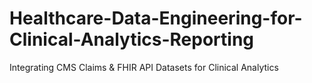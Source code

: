 # Healthcare-Data-Engineering-for-Clinical-Analytics-Reporting
Integrating CMS Claims &amp; FHIR API Datasets for Clinical Analytics
